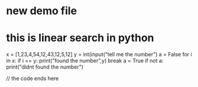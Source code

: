 # new demo file

# this is linear search in python

x = [1,23,4,54,12,43,12,5,12]
y = int(input("tell me the number")
a = False
for i in x:
  if i == y:
    print("found the number",y)
    break
    a = True
if not a:
    print("didnt found the number")
    
 // the code ends here
